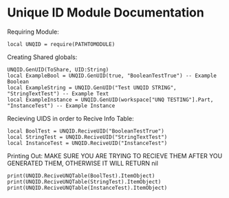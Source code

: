 # Unique ID Module Documentation

Requiring Module:
```
local UNQID = require(PATHTOMODULE)
```

Creating Shared globals:
```
UNQID.GenUID(ToShare, UID:String)
local ExampleBool = UNQID.GenUID(true, "BooleanTestTrue") -- Example Boolean
local ExampleString = UNQID.GenUID("Test UNQID STRING", "StringTextTest") -- Example Text
local ExampleInstance = UNQID.GenUID(workspace["UNQ TESTING"].Part, "InstanceTest") -- Example Instance
```

Recieving UIDS in order to Recive Info Table: 
```
local BoolTest = UNQID.ReciveUID("BooleanTestTrue")
local StringTest = UNQID.ReciveUID("StringTextTest")
local InstanceTest = UNQID.ReciveUID("InstanceTest")
```

Printing Out: MAKE SURE YOU ARE TRYING TO RECIEVE THEM AFTER YOU GENERATED THEM, OTHERWISE IT WILL RETURN nil
```
print(UNQID.ReciveUNQTable(BoolTest).ItemObject)
print(UNQID.ReciveUNQTable(StringTest).ItemObject)
print(UNQID.ReciveUNQTable(InstanceTest).ItemObject)
```
